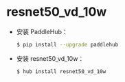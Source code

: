 # resnet50_vd_10w
* 安装 PaddleHub：

    ```bash
    $ pip install --upgrade paddlehub
    ```

* 安装 resnet50_vd_10w：

    ```bash
    $ hub install resnet50_vd_10w
    ```
